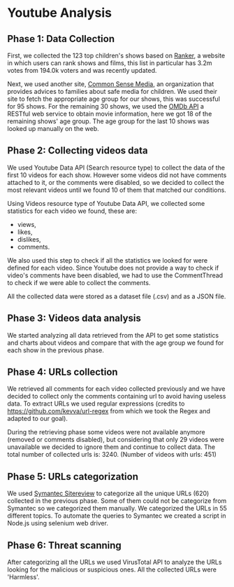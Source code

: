 # Youtube Analysis

## Phase 1: Data Collection
First, we collected the 123 top children's shows based on [Ranker](https://www.ranker.com/crowdranked-list/my-favorite-cartoons-of-all-time?ref=search), a website in which users can rank shows and films, this list in particular has 3.2m votes
from 194.0k voters and was recently updated.

Next, we used another site, [Common Sense Media](https://www.commonsensemedia.org/), an organization that provides advices to families about safe media for children. We used their site to fetch the appropriate age group for our shows, this was successful for 95 shows. 
For the remaining 30 shows, we used the [OMDb API](http://www.omdbapi.com/) a RESTful web service to obtain movie information, here we got 18 of the remaining shows' age group.
The age group for the last 10 shows was looked up manually on the web. 

## Phase 2: Collecting videos data
We used Youtube Data API (Search resource type) to collect the data of the first 10 videos for each show. However some videos did not have comments attached to it, or the comments were disabled, so we decided to collect the most relevant videos until we found 10 of them that matched our conditions. 

Using Videos resource type of Youtube Data API, we collected some statistics for each video we found, these are:
- views,
- likes,
- dislikes,
- comments.

We also used this step to check if all the statistics we looked for were defined for each video. Since Youtube does not provide a way to check if video's comments have been disabled, we had to use the CommentThread to check if we were able to collect the comments. 

All the collected data were stored as a dataset file (.csv) and as a JSON file.

## Phase 3: Videos data analysis
We started analyzing all data retrieved from the API to get some statistics and charts about videos and compare that with the age group we found for each show in the previous phase.

## Phase 4: URLs collection
We retrieved all comments for each video collected previously and we have decided to collect only the comments containing url to avoid having useless data. To extract URLs we used regular expressions (credits to https://github.com/kevva/url-regex from which we took the Regex and adapted to our goal). 

During the retrieving phase some videos were not available anymore (removed or comments disabled), but considering that only 29 videos were unavailable we decided to ignore them and continue to collect data.
The total number of collected urls is: 3240. (Number of videos with urls: 451)

## Phase 5: URLs categorization
We used [Symantec Sitereview](https://sitereview.bluecoat.com/#/) to categorize all the unique URLs (620) collected in the previous phase. Some of them could not be categorize from Symantec so we categorized them manually.
We categorized the URLs in 55 different topics.
To automate the queries to Symantec we created a script in Node.js using selenium web driver.


## Phase 6: Threat scanning
After categorizing all the URLs we used VirusTotal API to analyze the URLs looking for the malicious or suspicious ones.
All the collected URLs were 'Harmless'.
